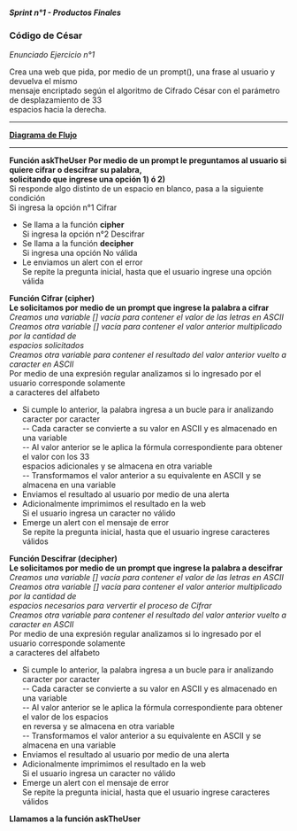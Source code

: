 ##### Sprint n°1 - Productos Finales 
### Código de César  
*Enunciado Ejercicio n°1*

Crea una web que pida, por medio de un prompt(), una frase al usuario y devuelva el mismo  
mensaje encriptado según el algoritmo de Cifrado César con el parámetro de desplazamiento de 33  
espacios hacia la derecha.

------------------------- 

**[Diagrama de Flujo](https://github.com/J0ssy/caesar-cipher.git/diagrama-flujo-caesar-cipher.png)**    

------------------------- 

**Función askTheUser** 
**Por medio de un prompt le preguntamos al usuario si quiere cifrar o descifrar su palabra,**    
**solicitando que ingrese una opción 1) ó 2)**    
Si responde algo distinto de un espacio en blanco, pasa a la siguiente condición   
Si ingresa la opción n°1 Cifrar    
- Se llama a la función **cipher**    
Si ingresa la opción n°2 Descifrar  
- Se llama a la función **decipher**  
Si ingresa una opción No válida  
- Le enviamos un alert con el error  
Se repite la pregunta inicial, hasta que el usuario ingrese una opción válida

**Función Cifrar (cipher)**   
**Le solicitamos por medio de un prompt que ingrese la palabra a cifrar**  
*Creamos una variable [] vacía para contener el valor de las letras en ASCII*  
*Creamos otra variable [] vacía para contener el valor anterior multiplicado por la cantidad de*  
*espacios solicitados*    
*Creamos otra variable para contener el resultado del valor anterior vuelto a caracter en ASCII*  
Por medio de una expresión regular analizamos si lo ingresado por el usuario corresponde solamente  
a caracteres del alfabeto  
- Si cumple lo anterior, la palabra ingresa a un bucle para ir analizando caracter por caracter  
-- Cada caracter se convierte a su valor en ASCII y es almacenado en una variable    
-- Al valor anterior se le aplica la fórmula correspondiente para obtener el valor con los 33  
espacios adicionales y se almacena en otra variable     
-- Transformamos el valor anterior a su equivalente en ASCII y se almacena en una variable  
- Enviamos el resultado al usuario por medio de una alerta  
- Adicionalmente imprimimos el resultado en la web  
Si el usuario ingresa un caracter no válido  
- Emerge un alert con el mensaje de error  
Se repite la pregunta inicial, hasta que el usuario ingrese caracteres válidos

**Función Descifrar (decipher)**   
**Le solicitamos por medio de un prompt que ingrese la palabra a descifrar**  
*Creamos una variable [] vacía para contener el valor de las letras en ASCII*  
*Creamos otra variable [] vacía para contener el valor anterior multiplicado por la cantidad de*  
*espacios necesarios para ververtir el proceso de Cifrar*        
*Creamos otra variable para contener el resultado del valor anterior vuelto a caracter en ASCII*  
Por medio de una expresión regular analizamos si lo ingresado por el usuario corresponde solamente  
a caracteres del alfabeto    
- Si cumple lo anterior, la palabra ingresa a un bucle para ir analizando caracter por caracter  
-- Cada caracter se convierte a su valor en ASCII y es almacenado en una variable    
-- Al valor anterior se le aplica la fórmula correspondiente para obtener el valor de los espacios  
en reversa y se almacena en otra variable      
-- Transformamos el valor anterior a su equivalente en ASCII y se almacena en una variable  
- Enviamos el resultado al usuario por medio de una alerta  
- Adicionalmente imprimimos el resultado en la web  
Si el usuario ingresa un caracter no válido  
- Emerge un alert con el mensaje de error  
Se repite la pregunta inicial, hasta que el usuario ingrese caracteres válidos

**Llamamos a la función askTheUser**




